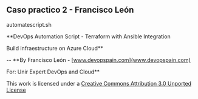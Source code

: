 
Caso practico 2 - Francisco León   
---

automatescript.sh

**DevOps Automation Script - Terraform with Ansible Integration

Build infraestructure on Azure Cloud**

--
**By Francisco León - [www.devopspain.com](www.devopspain.com)

For: Unir Expert DevOps and Cloud**


This work is licensed under a [Creative Commons Attribution 3.0 Unported License](http://creativecommons.org/licenses/by/3.0/deed.en_US)

